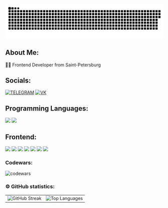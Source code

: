 <div align="center">
    <p align="center">
      <img width="600" src="github-snake.svg" alt="snake"/>
   </p>
</div>

## About Me:
👨‍💻 Frontend Developer from Saint-Petersburg<br/>

## Socials: 
[![TELEGRAM](https://img.shields.io/badge/TELEGRAM-29293e?style=for-the-badge&logo=telegram)](https://t.me/MosenkovKonstantin)
[![VK](https://img.shields.io/badge/vkontakte-29293e?style=for-the-badge&logo=vk&logoColor=0077FF)](https://vk.com/id344077639)

## Programming Languages:
<p dir="auto">
  <img src="https://camo.githubusercontent.com/70c409576d0022c18a69a7016b03b6148bf40a4fae10bc055cef500efb3d83bd/68747470733a2f2f696d672e736869656c64732e696f2f62616467652f4a6176615363726970742d3238326333343f6c6f676f3d6a617661736372697074" height="25" data-canonical-src="https://img.shields.io/badge/JavaScript-282c34?logo=javascript" style="max-width: 100%;">
  <img src="https://camo.githubusercontent.com/345fe0d87e3fdccd7ada286d9fc424456679248e365a07035df0e1a3b37da1cf/68747470733a2f2f696d672e736869656c64732e696f2f62616467652f547970655363726970742d3238326333343f6c6f676f3d74797065736372697074266c6f676f436f6c6f723d333637666366" height="25" data-canonical-src="https://img.shields.io/badge/TypeScript-282c34?logo=typescript&amp;logoColor=367fcf" style="max-width: 100%;">
</p>

## Frontend:
<p dir="auto">
<img src="https://camo.githubusercontent.com/411b2306624e76f2f83580d9c5d3bc5560af2617d29a94546bacbf50c1fee2b1/68747470733a2f2f696d672e736869656c64732e696f2f62616467652f52656163742d3238326333343f6c6f676f3d7265616374" height="25" data-canonical-src="https://img.shields.io/badge/React-282c34?logo=react" style="max-width: 100%;"> 
<img src="https://camo.githubusercontent.com/b8d449831d189fdf6c1d720d00778d5ffdd1589cad8cc8a2cacdef966c0a6b04/68747470733a2f2f696d672e736869656c64732e696f2f62616467652f5265647578253230546f6f6c6b69742d3238326333343f6c6f676f3d7265647578266c6f676f436f6c6f723d373634616263" height="25" data-canonical-src="https://img.shields.io/badge/Redux%20Toolkit-282c34?logo=redux&amp;logoColor=764abc" style="max-width: 100%;">
    <img src="https://camo.githubusercontent.com/27726e21564f4d17cf9ef176c6c7dc3f254d6f117acd9f589a8fcfec2d0d419e/68747470733a2f2f696d672e736869656c64732e696f2f62616467652f5265616374253230486f6f6b253230466f726d2d3238326333343f6c6f676f3d7265616374266c6f676f436f6c6f723d656335393930" height="25" data-canonical-src="https://img.shields.io/badge/React%20Hook%20Form-282c34?logo=react&amp;logoColor=ec5990" style="max-width: 100%;">
    <img src="https://camo.githubusercontent.com/433908165f56f13fc456f53f66db580e6b735718ac1957d917267e565d8a1f42/68747470733a2f2f696d672e736869656c64732e696f2f62616467652f5265616374253230526f757465722d3238326333343f6c6f676f3d72656163742d726f75746572266c6f676f436f6c6f723d636134323435" height="25" data-canonical-src="https://img.shields.io/badge/React%20Router-282c34?logo=react-router&amp;logoColor=ca4245" style="max-width: 100%;">
    <img src="https://camo.githubusercontent.com/e1b545f72f9474bd10758ce31c8d17c0ed807427daed5fd7716c00ac07aeaf66/68747470733a2f2f696d672e736869656c64732e696f2f62616467652f4178696f732d3238326333343f6c6f676f3d6178696f73266c6f676f436f6c6f723d356132396534" height="25" data-canonical-src="https://img.shields.io/badge/Axios-282c34?logo=axios&amp;logoColor=5a29e4" style="max-width: 100%;">
    <img src="https://camo.githubusercontent.com/19ba3b2f025f143294acd625830a260681df433f236ac4dfee9f6e2cecdfd441/68747470733a2f2f696d672e736869656c64732e696f2f62616467652f5765627061636b2d3238326333343f6c6f676f3d7765627061636b" height="25" data-canonical-src="https://img.shields.io/badge/Webpack-282c34?logo=webpack" style="max-width: 100%;">
    <img src="https://camo.githubusercontent.com/a733a304f3bd3d7ff076e5d4bb08b443558b7a7d87aa67604efef2a33bbf2933/68747470733a2f2f696d672e736869656c64732e696f2f62616467652f4a6573742d3238326333343f6c6f676f3d6a657374266c6f676f436f6c6f723d633231333235" height="25" data-canonical-src="https://img.shields.io/badge/Jest-282c34?logo=jest&amp;logoColor=c21325" style="max-width: 100%;">
</p>

### Codewars:

![codewars](https://www.codewars.com/users/Konstantin%20Mosenkov/badges/large)

### ⚙️ GitHub statistics:

<table>
  <tr>
    <td>
<!--       <img align="left" src="http://github-readme-streak-stats.herokuapp.com?user=Konstantin-Mosenkov&theme=dark&background=000000" alt="webDev's Github stats" /> -->
        <img src="https://camo.githubusercontent.com/660fe4f9dee90da7e6357775d49dfa4e019460790d1c5ad098fd9602faa62d34/68747470733a2f2f6769746875622d726561646d652d73747265616b2d73746174732e6865726f6b756170702e636f6d3f757365723d53616c696d6f762d646576267468656d653d746f6b796f6e6967687426686964655f626f726465723d74727565" alt="GitHub Streak" width="49.7%" height="auto" data-canonical-src="https://github-readme-streak-stats.herokuapp.com?user=Konstantin-Mosenkov&amp;theme=tokyonight&amp;hide_border=true" style="max-width: 100%;">
    </td>
    <td>
<!--       <img height="195px" align="right" alt="webDev's Github Languages" src="https://github-readme-stats-sigma-five.vercel.app/api/top-langs/?username=Konstantin-Mosenkov&layout=compact&theme=vision-friendly-dark" /> -->
      <img src="https://camo.githubusercontent.com/05cd7d985d554dc77ebb18669846a4d954fcfd688033ef051fb8b6518aa0c52b/68747470733a2f2f6769746875622d726561646d652d73746174732e76657263656c2e6170702f6170692f746f702d6c616e67732f3f757365726e616d653d53616c696d6f762d646576266c61796f75743d636f6d70616374267468656d653d746f6b796f6e6967687426686964655f626f726465723d74727565" alt="Top Languages" width="49.7%" height="auto" data-canonical-src="https://github-readme-stats.vercel.app/api/top-langs/?username=Konstantin-Mosenkov;layout=compact&amp;theme=tokyonight&amp;hide_border=true" style="max-width: 100%;">
    </td>
  </tr>
</table>

